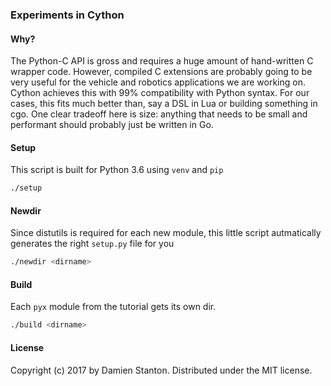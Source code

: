 ### Experiments in Cython

#### Why?

The Python-C API is gross and requires a huge amount of hand-written C wrapper code. However, compiled C extensions are probably going to be very useful for the vehicle and robotics applications we are working on. Cython achieves this with 99% compatibility with Python syntax. For our cases, this fits much better than, say a DSL in Lua or building something in  cgo. One clear tradeoff here is size: anything that needs to be small and performant should probably just be written in Go.

#### Setup

This script is built for Python 3.6 using `venv` and `pip`

```sh
./setup
```

#### Newdir

Since distutils is required for each new module, this little script autmatically generates the right `setup.py` file for you

```sh
./newdir <dirname>
```

#### Build

Each `pyx` module from the tutorial gets its own dir.

```sh
./build <dirname>
```


#### License

Copyright (c) 2017 by Damien Stanton. Distributed under the MIT license.
